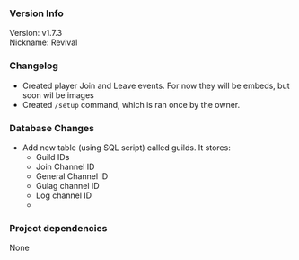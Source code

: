 ### Version Info
Version: v1.7.3  
Nickname: Revival 

### Changelog
* Created player Join and Leave events. For now they will be embeds, but soon wil be images
* Created `/setup` command, which is ran once by the owner. 

### Database Changes
* Add new table (using SQL script) called guilds. It stores:
  * Guild IDs
  * Join Channel ID
  * General Channel ID
  * Gulag channel ID
  * Log channel ID
  * 

### Project dependencies
None